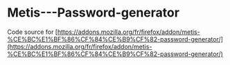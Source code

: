 # Metis---Password-generator

Code source for [https://addons.mozilla.org/fr/firefox/addon/metis-%CE%BC%E1%BF%86%CF%84%CE%B9%CF%82-password-generator/](https://addons.mozilla.org/fr/firefox/addon/metis-%CE%BC%E1%BF%86%CF%84%CE%B9%CF%82-password-generator/)
